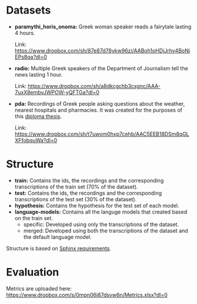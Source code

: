 # Datasets

- __paramythi_horis_onoma:__ Greek woman speaker reads a fairytale lasting 4 hours.

  Link: https://www.dropbox.com/sh/87e87d78ykw96zi/AABoh1oHDjJrhv4BoNiEPs8qa?dl=0

- __radio:__ Multiple Greek speakers of the Department of Journalism tell the news lasting 1 hour.

  Link: https://www.dropbox.com/sh/a8dkcgchb3cxgnc/AAA-7uxX8embvJWPOW-yQFTGa?dl=0
  
- __pda:__ Recordings of Greek people asking questions about the weather, nearest hospitals and pharmacies. It was created for the purposes of this [diploma thesis](https://github.com/adamelen/PDA-implementing-ASR).

  Link: https://www.dropbox.com/sh/t7uwom0hxp7cehb/AAC5EEB18DSm8qGLXFfobquWa?dl=0



# Structure 

 - __train:__ Contains the ids, the recordings and the corresponding transcriptions of the train set (70% of the dataset).
 - __test:__ Contains the ids, the recordings and the corresponding transcriptions of the test set (30% of the dataset).
 - __hypothesis:__ Contains the hypothesis for the test set of each model.
 - __language-models:__ Contains all the languge models that created based on the train set.
   - specific: Developed using only the transcriptions of the dataset.
   - merged: Developed using both the transcriptions of the dataset and the default language model.

Structure is based on [Sphinx requirements](https://cmusphinx.github.io/wiki/tutorialtuning/).


# Evaluation

Metrics are uploaded here: https://www.dropbox.com/s/0mpn06j87dsvw6n/Metrics.xlsx?dl=0
